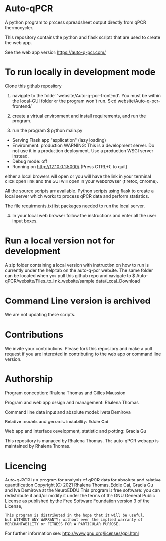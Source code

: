 # Auto-qPCR
A python program to process spreadsheet output directly from qPCR thermocycler.

This repository contains the python and flask scripts that are used to create the web app. 

See the web app version https://auto-q-pcr.com/

# To run locally in development mode
Clone this github repository

1. navigate to the folder 'website/Auto-q-pcr-frontend'. You must be within the local-GUI folder or the program won't run.
$ cd website/Auto-q-pcr-frontend/

2. create a virtual environment and install requirements, and run the program.


3. run the program 
$ python main.py
 * Serving Flask app "application" (lazy loading)
 * Environment: production
   WARNING: This is a development server. Do not use it in a production deployment.
   Use a production WSGI server instead.
 * Debug mode: off
 * Running on http://127.0.0.1:5000/ (Press CTRL+C to quit)


either a local browers will open or you will have the link in your terminal click open link and the GUI will open in your webbrowser (firefox, chrome).

All the source scripts are available. Python scripts using flask to create a local server which works to process qPCR data and perform statistics.

The file requirments.txt list packages needed to run the local server.

4. In your local web browser follow the instructions and enter all the user input boxes. 

# Run a local version not for development
A zip folder containing a local version with instruction on how to run is currently under the help tab on the auto-q-pcr website.
The same folder can be located when you pull this github repo and navigate to
$ Auto-qPCR/website/Files_to_link_website/sample data/Local_Download

 
# Command Line version is archived 
We are not updating these scripts.

# Contributions
We invite your contributions.  Please fork this repository and make a pull request if you are interested in contributing to the web app or command line version. 

# Authorship

Program conception: Rhalena Thomas and Gilles Maussion

Program and web app design and management: Rhalena Thomas

Command line data input and absolute model: Iveta Demirova

Relative models and genomic instability: Eddie Cai

Web app and interface development, statistic and plotting: Gracia Gu

This repository is managed by Rhalena Thomas.  The auto-qPCR webapp is maintained by Rhalena Thomas. 

# Licencing

Auto-q-PCR is a program for analysis of qPCR data for absolute and relative quantification
Copyright (C) 2021 Rhalena Thomas, Eddie Cai, Gracia Gu and Iva Demirova at the NeuroEDDU
This program is free software: you can redistribute it and/or modify
    it under the terms of the GNU General Public License as published by
    the Free Software Foundation version 3 of the License,

    This program is distributed in the hope that it will be useful,
    but WITHOUT ANY WARRANTY; without even the implied warranty of
    MERCHANTABILITY or FITNESS FOR A PARTICULAR PURPOSE.  

For further information see: http://www.gnu.org/licenses/gpl.html


